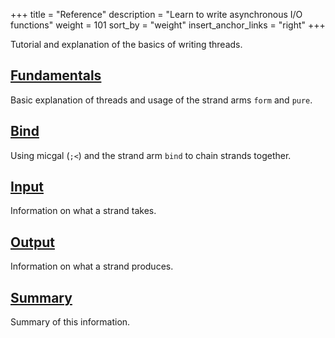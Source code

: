 +++
title = "Reference"
description = "Learn to write asynchronous I/O functions"
weight = 101
sort_by = "weight"
insert_anchor_links = "right"
+++

Tutorial and explanation of the basics of writing threads.

## [Fundamentals](/guides/additional/threads/fundamentals)

Basic explanation of threads and usage of the strand arms `form` and `pure`.

## [Bind](/guides/additional/threads/bind)

Using micgal (`;<`) and the strand arm `bind` to chain strands together.

## [Input](/guides/additional/threads/input)

Information on what a strand takes.

## [Output](/guides/additional/threads/output)

Information on what a strand produces.

## [Summary](/guides/additional/threads/summary)

Summary of this information.
